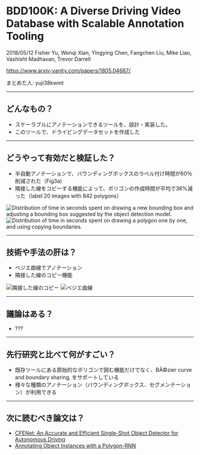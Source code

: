 BDD100K: A Diverse Driving Video Database with Scalable Annotation Tooling
===

2018/05/12 Fisher Yu, Wenqi Xian, Yingying Chen, Fangchen Liu, Mike Liao, Vashisht Madhavan, Trevor Darrell

https://www.arxiv-vanity.com/papers/1805.04687/

まとめた人: yuji38kwmt

---

## どんなもの？

* スケーラブルにアノテーションできるツールを、設計・実装した。
* このツールで、ドライビングデータセットを作成した

---

## どうやって有効だと検証した？

* 半自動アノテーションで、バウンディングボックスのラベル付け時間が60％削減された（Fig3a)
* 隣接した線をコピーする機能によって、ポリゴンの作成時間が平均で36%減った（label 20 images with 842 polygons）

![Distribution of time in seconds spent on drawing a new bounding box and adjusting a bounding box suggested by the object detection model.](https://arxiv-sanity-sanity-production.s3.amazonaws.com/render-output/385408/images/time.png)
![Distribution of time in seconds spent on drawing a polygon one by one, and using copying boundaries. ](https://arxiv-sanity-sanity-production.s3.amazonaws.com/render-output/385408/images/copy_border.png)


---

## 技術や手法の肝は？

* ベジエ曲線でアノテーション
* 隣接した線のコピー機能

![隣接した線のコピー](https://arxiv-sanity-sanity-production.s3.amazonaws.com/render-output/390220/images/border_example.jpg)
![ベジエ曲線](https://arxiv-sanity-sanity-production.s3.amazonaws.com/render-output/390220/images/beizer/beizer_with.png)

---

## 議論はある？

* ???


---

## 先行研究と比べて何がすごい？

* 既存ツールにある原始的なポリゴンで囲む機能だけでなく、BÃ©zier curve and boundary sharing, をサポートしている
* 様々な種類のアノテーション（バウンディングボックス、セグメンテーション）が利用できる




---

## 次に読むべき論文は？

* [CFENet: An Accurate and Efficient Single-Shot Object Detector for Autonomous Driving](https://arxiv.org/abs/1806.09790)
* [Annotating Object Instances with a Polygon-RNN](https://arxiv.org/abs/1704.05548)

